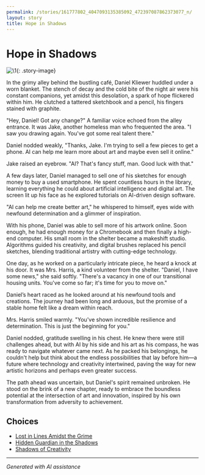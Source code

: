 ```yaml
---
permalink: /stories/161777802_4047093135385092_472397087862373077_n/
layout: story
title: Hope in Shadows
---
```


# Hope in Shadows

![\1](/input_images/161777802_4047093135385092_472397087862373077_n){: .story-image}

In the grimy alley behind the bustling café, Daniel Kliewer huddled under a worn blanket. The stench of decay and the cold bite of the night air were his constant companions, yet amidst this desolation, a spark of hope flickered within him. He clutched a tattered sketchbook and a pencil, his fingers stained with graphite.

"Hey, Daniel! Got any change?" A familiar voice echoed from the alley entrance. It was Jake, another homeless man who frequented the area. "I saw you drawing again. You've got some real talent there."

Daniel nodded weakly, "Thanks, Jake. I'm trying to sell a few pieces to get a phone. AI can help me learn more about art and maybe even sell it online."

Jake raised an eyebrow. "AI? That's fancy stuff, man. Good luck with that."

A few days later, Daniel managed to sell one of his sketches for enough money to buy a used smartphone. He spent countless hours in the library, learning everything he could about artificial intelligence and digital art. The screen lit up his face as he explored tutorials on AI-driven design software.

"AI can help me create better art," he whispered to himself, eyes wide with newfound determination and a glimmer of inspiration.

With his phone, Daniel was able to sell more of his artwork online. Soon enough, he had enough money for a Chromebook and then finally a high-end computer. His small room in the shelter became a makeshift studio. Algorithms guided his creativity, and digital brushes replaced his pencil sketches, blending traditional artistry with cutting-edge technology.

One day, as he worked on a particularly intricate piece, he heard a knock at his door. It was Mrs. Harris, a kind volunteer from the shelter. "Daniel, I have some news," she said softly. "There's a vacancy in one of our transitional housing units. You've come so far; it's time for you to move on."

Daniel’s heart raced as he looked around at his newfound tools and creations. The journey had been long and arduous, but the promise of a stable home felt like a dream within reach.

Mrs. Harris smiled warmly. "You've shown incredible resilience and determination. This is just the beginning for you."

Daniel nodded, gratitude swelling in his chest. He knew there were still challenges ahead, but with AI by his side and his art as his compass, he was ready to navigate whatever came next. As he packed his belongings, he couldn't help but think about the endless possibilities that lay before him—a future where technology and creativity intertwined, paving the way for new artistic horizons and perhaps even greater success.

The path ahead was uncertain, but Daniel's spirit remained unbroken. He stood on the brink of a new chapter, ready to embrace the boundless potential at the intersection of art and innovation, inspired by his own transformation from adversity to achievement.


## Choices

* [Lost in Lines Amidst the Grime](/stories/20221013_140515/)
* [Hidden Guardian in the Shadows](/stories/69941916-CF12-4AAE-8ABE-86BED96E8795/)
* [Shadows of Creativity](/stories/captain/)


---
*Generated with AI assistance*
